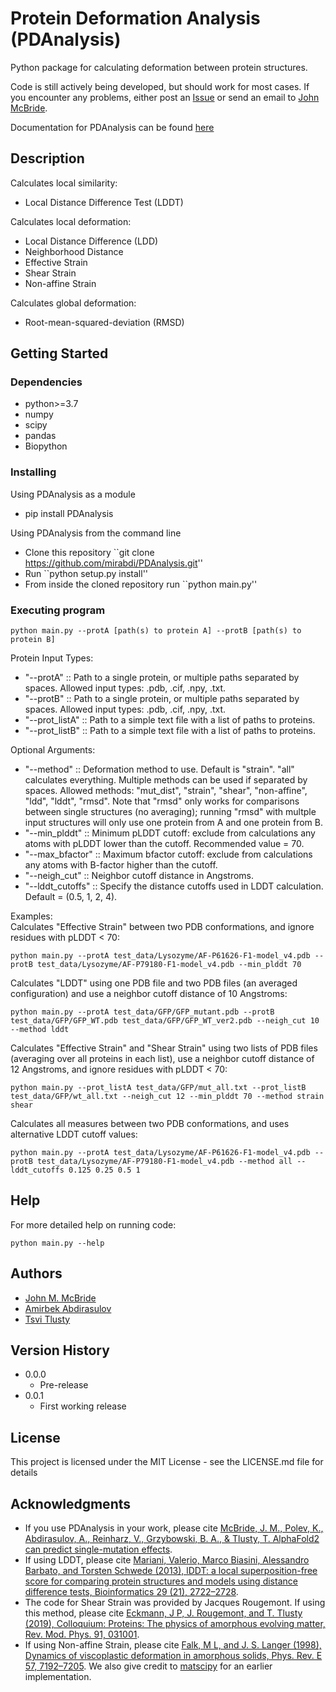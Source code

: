 # Protein Deformation Analysis (PDAnalysis)

Python package for calculating deformation between protein structures.  
  
Code is still actively being developed, but should work for most cases. If you encounter any problems, either post an [Issue](https://github.com/mirabdi/af2-analysis-code/issues) or send an email to [John McBride](mailto:jmmcbride@protonmail.com).


Documentation for PDAnalysis can be found [here](https://pdanalysis.readthedocs.io/en/latest/)

## Description

Calculates local similarity:
* Local Distance Difference Test (LDDT)

Calculates local deformation:
* Local Distance Difference (LDD)
* Neighborhood Distance
* Effective Strain
* Shear Strain
* Non-affine Strain

Calculates global deformation:
* Root-mean-squared-deviation (RMSD)


## Getting Started

### Dependencies

* python>=3.7
* numpy
* scipy
* pandas
* Biopython


### Installing

Using PDAnalysis as a module
* pip install PDAnalysis

Using PDAnalysis from the command line
* Clone this repository ``git clone https://github.com/mirabdi/PDAnalysis.git''
* Run  ``python setup.py install''
* From inside the cloned repository run ``python main.py''

### Executing program

```
python main.py --protA [path(s) to protein A] --protB [path(s) to protein B]
```

Protein Input Types:
* "--protA"         :: Path to a single protein, or multiple paths separated by spaces. Allowed input types: .pdb, .cif, .npy, .txt.
* "--protB"         :: Path to a single protein, or multiple paths separated by spaces. Allowed input types: .pdb, .cif, .npy, .txt.
* "--prot\_listA"   :: Path to a simple text file with a list of paths to proteins.
* "--prot\_listB"   :: Path to a simple text file with a list of paths to proteins.

Optional Arguments:
* "--method"        :: Deformation method to use. Default is "strain". "all" calculates everything. Multiple methods can be used if separated by spaces. Allowed methods: "mut\_dist", "strain", "shear", "non-affine", "ldd", "lddt", "rmsd". Note that "rmsd" only works for comparisons between single structures (no averaging); running "rmsd" with multple input structures will only use one protein from A and one protein from B.
* "--min\_plddt"    :: Minimum pLDDT cutoff: exclude from calculations any atoms with pLDDT lower than the cutoff. Recommended value = 70.
* "--max\_bfactor"  :: Maximum bfactor cutoff: exclude from calculations any atoms with B-factor higher than the cutoff.
* "--neigh\_cut"    :: Neighbor cutoff distance in Angstroms.
* "--lddt\_cutoffs" :: Specify the distance cutoffs used in LDDT calculation. Default = (0.5, 1, 2, 4).


Examples:  
Calculates "Effective Strain" between two PDB conformations, and ignore residues with pLDDT < 70:
```
python main.py --protA test_data/Lysozyme/AF-P61626-F1-model_v4.pdb --protB test_data/Lysozyme/AF-P79180-F1-model_v4.pdb --min_plddt 70
```

Calculates "LDDT" using one PDB file and two PDB files (an averaged configuration) and use a neighbor cutoff distance of 10 Angstroms:
```
python main.py --protA test_data/GFP/GFP_mutant.pdb --protB test_data/GFP/GFP_WT.pdb test_data/GFP/GFP_WT_ver2.pdb --neigh_cut 10 --method lddt
```

Calculates "Effective Strain" and "Shear Strain" using two lists of PDB files (averaging over all proteins in each list), use a neighbor cutoff distance of 12 Angstroms, and ignore residues with pLDDT < 70:
```
python main.py --prot_listA test_data/GFP/mut_all.txt --prot_listB test_data/GFP/wt_all.txt --neigh_cut 12 --min_plddt 70 --method strain shear
```

Calculates all measures between two PDB conformations, and uses alternative LDDT cutoff values:
```
python main.py --protA test_data/Lysozyme/AF-P61626-F1-model_v4.pdb --protB test_data/Lysozyme/AF-P79180-F1-model_v4.pdb --method all --lddt_cutoffs 0.125 0.25 0.5 1
```

## Help

For more detailed help on running code:
```
python main.py --help
```

## Authors

* [John M. McBride](https://github.com/jomimc)
* [Amirbek Abdirasulov](https://github.com/amirbek)
* [Tsvi Tlusty](http://www.sns.ias.edu/~tlusty/index.html)

## Version History

* 0.0.0
    * Pre-release
* 0.0.1
    * First working release

## License

This project is licensed under the MIT License - see the LICENSE.md file for details

## Acknowledgments

* If you use PDAnalysis in your work, please cite [McBride, J. M., Polev, K., Abdirasulov, A., Reinharz, V., Grzybowski, B. A., & Tlusty, T. AlphaFold2 can predict single-mutation effects](https://www.biorxiv.org/content/10.1101/2022.04.14.488301v5).
* If using LDDT, please cite [Mariani, Valerio, Marco Biasini, Alessandro Barbato, and
Torsten Schwede (2013), lDDT: a local superposition-free score for comparing protein structures and models using distance difference tests, Bioinformatics 29 (21), 2722–2728](https://arxiv.org/abs/https://academic.oup.com/bioinformatics/article-pdf/29/21/2722/18533347/btt473.pdf).
* The code for Shear Strain was provided by Jacques Rougemont. If using this method, please cite [Eckmann, J P, J. Rougemont, and T. Tlusty (2019), Colloquium: Proteins: The physics of amorphous evolving matter, Rev. Mod. Phys. 91, 031001](https://journals.aps.org/rmp/abstract/10.1103/RevModPhys.91.031001).
* If using Non-affine Strain, please cite [Falk, M L, and J. S. Langer (1998), Dynamics of viscoplastic deformation in amorphous solids, Phys. Rev. E 57, 7192–7205](https://journals.aps.org/pre/abstract/10.1103/PhysRevE.57.7192). We also give credit to [matscipy](https://github.com/libAtoms/matscipy) for an earlier implementation.


